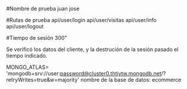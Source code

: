 #Nombre de prueba
juan
jose

#Rutas de prueba
api/user/login
api/user/visitas
api/user/info
api/user/logout

#Tiempo de sesión
300"

Se verificó los datos del cliente, y la destrución de la sesión pasado el tiempo indicado.



MONGO_ATLAS= 'mongodb+srv://user:password@cluster0.thtiytw.mongodb.net/?retryWrites=true&w=majority'
nombre de la base de datos: ecommerce